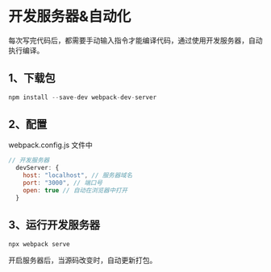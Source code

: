# 开发服务器&自动化

每次写完代码后，都需要手动输入指令才能编译代码，通过使用开发服务器，自动执行编译。

## 1、下载包

```js
npm install --save-dev webpack-dev-server
```

## 2、配置

webpack.config.js 文件中

```js
// 开发服务器
  devServer: {
    host: "localhost", // 服务器域名
    port: "3000", // 端口号
    open: true // 自动在浏览器中打开
  }
```

## 3、运行开发服务器

```powershell
npx webpack serve
```

开启服务器后，当源码改变时，自动更新打包。


